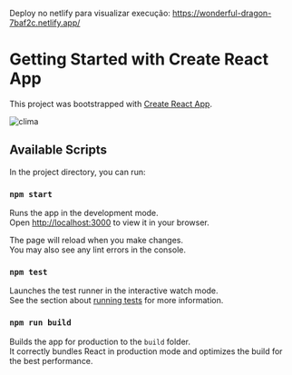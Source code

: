 Deploy no netlify para visualizar execução: https://wonderful-dragon-7baf2c.netlify.app/

# Getting Started with Create React App

This project was bootstrapped with [Create React App](https://github.com/facebook/create-react-app).

![clima](https://github.com/HenriqueMaike/teste_clima/assets/50559406/a33dcf1b-c68c-402a-86fd-039397eb3a0e)

## Available Scripts

In the project directory, you can run:

### `npm start`

Runs the app in the development mode.\
Open [http://localhost:3000](http://localhost:3000) to view it in your browser.

The page will reload when you make changes.\
You may also see any lint errors in the console.

### `npm test`


Launches the test runner in the interactive watch mode.\
See the section about [running tests](https://facebook.github.io/create-react-app/docs/running-tests) for more information.

### `npm run build`

Builds the app for production to the `build` folder.\
It correctly bundles React in production mode and optimizes the build for the best performance.

